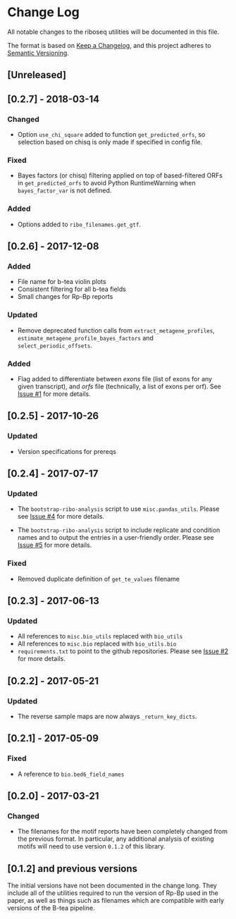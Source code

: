 # Change Log
All notable changes to the riboseq utilities will be documented in this file.

The format is based on [Keep a Changelog](http://keepachangelog.com/), 
and this project adheres to [Semantic Versioning](http://semver.org/).

## [Unreleased]

## [0.2.7] - 2018-03-14
### Changed
- Option `use_chi_square` added to function `get_predicted_orfs`, so selection based on chisq is
    only made if specified in config file.

### Fixed
- Bayes factors (or chisq) filtering applied on top of based-filtered ORFs in `get_predicted_orfs` 
    to avoid Python RuntimeWarning when `bayes_factor_var` is not defined.
    
### Added
- Options added to `ribo_filenames.get_gtf`.

## [0.2.6] - 2017-12-08
### Added
- File name for b-tea violin plots
- Consistent filtering for all b-tea fields
- Small changes for Rp-Bp reports

### Updated
- Remove deprecated function calls from `extract_metagene_profiles`, 
    `estimate_metagene_profile_bayes_factors` and `select_periodic_offsets`.

### Added
- Flag added to differentiate between *exons* file (list of exons for any given transcript),
    and *orfs* file (technically, a list of exons per orf). 
    See [Issue #1](https://github.com/dieterich-lab/riboseq-utils/issues/1) for more details.

## [0.2.5] - 2017-10-26
### Updated
- Version specifications for prereqs

## [0.2.4] - 2017-07-17
### Updated
- The `bootstrap-ribo-analysis` script to use `misc.pandas_utils`. Please see
    [Issue #4](https://github.com/dieterich-lab/riboseq-utils/issues/4) for
    more details.

- The `bootstrap-ribo-analysis` script to include replicate and condition
    names and to output the entries in a user-friendly order. Please see
    [Issue #5](https://github.com/dieterich-lab/riboseq-utils/issues/5) for
    more details.

### Fixed
- Removed duplicate definition of `get_te_values` filename

## [0.2.3] - 2017-06-13
### Updated
- All references to `misc.bio_utils` replaced with `bio_utils`
- All references to `misc.bio` replaced with `bio_utils.bio`
- `requirements.txt` to point to the github repositories. Please see
    [Issue #2](https://github.com/dieterich-lab/riboseq-utils/issues/2) for
    more details.

## [0.2.2] - 2017-05-21
### Updated
- The reverse sample maps are now always `_return_key_dicts`.

## [0.2.1] - 2017-05-09
### Fixed
- A reference to `bio.bed6_field_names`

## [0.2.0] - 2017-03-21
### Changed
- The filenames for the motif reports have been completely changed from the
  previous format. In particular, any additional analysis of existing motifs
  will need to use version `0.1.2` of this library.


## [0.1.2] and previous versions

The initial versions have not been documented in the change long. They include
all of the utilities required to run the version of Rp-Bp used in the paper, as
well as things such as filenames which are compatible with early versions of the
B-tea pipeline.

